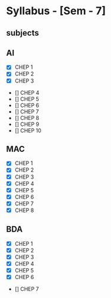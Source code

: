 # Syllabus - [Sem - 7]

## subjects

## AI
- [x] CHEP 1 
- [x] CHEP 2 
- [x] CHEP 3 
- [] CHEP 4 
- [] CHEP 5 
- [] CHEP 6 
- [] CHEP 7 
- [] CHEP 8 
- [] CHEP 9 
- [] CHEP 10 

## MAC
- [x] CHEP 1
- [x] CHEP 2
- [x] CHEP 3
- [x] CHEP 4
- [x] CHEP 5
- [x] CHEP 6
- [x] CHEP 7
- [x] CHEP 8

## BDA
- [x] CHEP 1
- [x] CHEP 2
- [x] CHEP 3
- [x] CHEP 4
- [x] CHEP 5
- [x] CHEP 6
- [] CHEP 7
